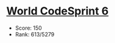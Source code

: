 # [World CodeSprint 6](https://www.hackerrank.com/contests/world-codesprint-6/challenges)

* Score: 150
* Rank: 613/5279

